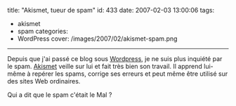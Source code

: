 title: "Akismet, tueur de spam"
id: 433
date: 2007-02-03 13:00:06
tags:
- akismet
- spam
categories:
- WordPress
cover: /images/2007/02/akismet-spam.png
---

Depuis que j'ai passé ce blog sous [Wordpress](http://wordpress.org), je ne suis plus inquiété par le spam. [Akismet](http://akismet.com/) veille sur lui et fait très bien son travail. Il apprend lui-même à repérer les spams, corrige ses erreurs et peut même être utilisé sur des sites Web ordinaires.

Qui a dit que le spam c'était le Mal ?
